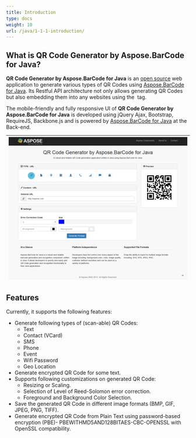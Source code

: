```yaml
---
title: Introduction
type: docs
weight: 10
url: /java/1-1-1-introduction/
---
```


## **What is QR Code Generator by Aspose.BarCode for Java?**
**QR Code Generator by Aspose.BarCode for Java** is an [open source](https://github.com/AsposeShowcase/QR_Code_Generator_by_Aspose.BarCode_for_Java) web application to generate various types of QR Codes using [Aspose.BarCode for Java](http://www.aspose.com/java/barcode-component.aspx). Its Restful API architecture not only allows generating QR Codes but also embedding them into any websites using the <img> tag. 

The mobile-friendly and fully responsive UI of **QR Code Generator by Aspose.BarCode for Java** is developed using jQuery Ajax, Bootstrap, RequireJS, Backbone.js and is powered by [Aspose.BarCode for Java](http://www.aspose.com/java/barcode-component.aspx) at the Back-end.

|![todo:image_alt_text](1-1-1-introduction_1.png)|
| :- |
## **Features**
Currently, it supports the following features:

- Generate following types of (scan-able) QR Codes: 
  - Text
  - Contact (VCard)
  - SMS
  - Phone
  - Event
  - Wifi Password
  - Geo Location
- Generate encrypted QR Code for some text.
- Supports following customizations on generated QR Code: 
  - Resizing or Scaling.
  - Selection of Level of Reed-Solomon error correction.
  - Foreground and Background Color Selection.
- Save the generated QR Code in different image formats (BMP, GIF, JPEG, PNG, TIFF).
- Generate encrypted QR Code from Plain Text using password-based encryption (PBE)- PBEWITHMD5AND128BITAES-CBC-OPENSSL with OpenSSL compatibility.
